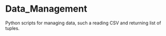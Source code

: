 # Data_Management
Python scripts for managing data, such a reading CSV and returning list of tuples.
